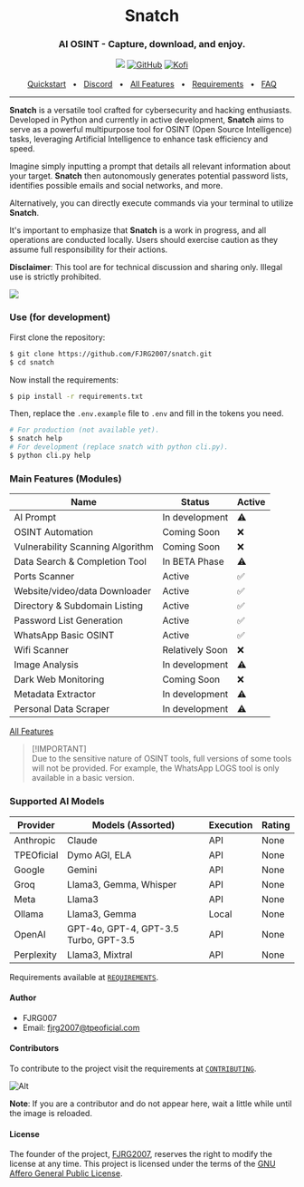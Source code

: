 <div align="center">
  <h1>Snatch</h1>
  <h3>AI OSINT - Capture, download, and enjoy.</h3>
  <img src="https://img.shields.io/badge/Python-purple?style=for-the-badge&logo=python&logoColor=white"/> 
  <a href="https://github.com/FJRG2007"> <img alt="GitHub" src="https://img.shields.io/badge/GitHub-purple?style=for-the-badge&logo=github&logoColor=white"/></a>
  <a href="https://ko-fi.com/fjrg2007"> <img alt="Kofi" src="https://img.shields.io/badge/Ko--fi-purple?style=for-the-badge&logo=ko-fi&logoColor=white"></a>
  <br />
  <br />
  <a href="https://github.com/FJRG2007/snatch/blob/main/docs/getting-started/quickstart.md">Quickstart</a>
  <span>&nbsp;&nbsp;•&nbsp;&nbsp;</span>
  <a href="https://tpeoficial.com/dsc">Discord</a>
  <span>&nbsp;&nbsp;•&nbsp;&nbsp;</span>
  <a href="https://github.com/FJRG2007/snatch/blob/main/docs/community/features.md">All Features</a>
  <span>&nbsp;&nbsp;•&nbsp;&nbsp;</span>
  <a href="https://github.com/FJRG2007/snatch/blob/main/docs/REQUIREMENTS.md">Requirements</a>
  <span>&nbsp;&nbsp;•&nbsp;&nbsp;</span>
  <a href="https://github.com/FJRG2007/snatch/blob/main/docs/community/FAQ.md">FAQ</a>
  <br />
  <hr />
</div>

**Snatch** is a versatile tool crafted for cybersecurity and hacking enthusiasts. Developed in Python and currently in active development, **Snatch** aims to serve as a powerful multipurpose tool for OSINT (Open Source Intelligence) tasks, leveraging Artificial Intelligence to enhance task efficiency and speed.

Imagine simply inputting a prompt that details all relevant information about your target. **Snatch** then autonomously generates potential password lists, identifies possible emails and social networks, and more.

Alternatively, you can directly execute commands via your terminal to utilize **Snatch**.

It's important to emphasize that **Snatch** is a work in progress, and all operations are conducted locally. Users should exercise caution as they assume full responsibility for their actions.

**Disclaimer**: This tool are for technical discussion and sharing only. Illegal use is strictly prohibited.

<img src="./docs/images/basic-diagram.jpeg" loading="lazy" />

### Use (for development)

First clone the repository:
```bash
$ git clone https://github.com/FJRG2007/snatch.git
$ cd snatch
```

Now install the requirements:
```bash
$ pip install -r requirements.txt
```

Then, replace the `.env.example` file to `.env` and fill in the tokens you need.
```bash
# For production (not available yet).
$ snatch help
# For development (replace snatch with python cli.py).
$ python cli.py help
```

### Main Features (Modules)

| Name                              | Status              | Active |
|-----------------------------------|---------------------|--------|
| AI Prompt                         | In development      |   ⚠️   |
| OSINT Automation	                | Coming Soon	        |   ❌   |
| Vulnerability Scanning Algorithm  | Coming Soon         |   ❌   |
| Data Search & Completion Tool     | In BETA Phase       |   ⚠️   |
| Ports Scanner                     | Active              |   ✅   |
| Website/video/data Downloader     | Active              |   ✅   |
| Directory & Subdomain Listing     | Active              |   ✅   |
| Password List Generation          | Active              |   ✅   |
| WhatsApp Basic OSINT              | Active              |   ✅   |
| Wifi Scanner                      | Relatively Soon     |   ❌   |
| Image Analysis	                  | In development	    |   ⚠️   |
| Dark Web Monitoring	              | Coming Soon	        |   ❌   |
| Metadata Extractor	              | In development	    |   ⚠️   |
| Personal Data Scraper             | In development      |   ⚠️   |

[All Features](./docs/community/features.md)

> [!IMPORTANT]\
> Due to the sensitive nature of OSINT tools, full versions of some tools will not be provided. For example, the WhatsApp LOGS tool is only available in a basic version.

### Supported AI Models

| Provider                       | Models (Assorted)                             | Execution   | Rating  |
|--------------------------------|-----------------------------------------------|-------------|---------|
| Anthropic                      | Claude                                        | API         | None    |
| TPEOficial                     | Dymo AGI, ELA                                 | API         | None    |
| Google                         | Gemini                                        | API         | None    |
| Groq                           | Llama3, Gemma, Whisper                        | API         | None    |
| Meta                           | Llama3                                        | API         | None    |
| Ollama                         | Llama3, Gemma                                 | Local       | None    |
| OpenAI                         | GPT-4o, GPT-4, GPT-3.5 Turbo, GPT-3.5         | API         | None    |
| Perplexity                     | Llama3, Mixtral                               | API         | None    |

Requirements available at [`REQUIREMENTS`](./docs/REQUIREMENTS.md).

#### Author
 - FJRG007
 - Email: [fjrg2007@tpeoficial.com](mailto:fjrg2007@tpeoficial.com)

#### Contributors
To contribute to the project visit the requirements at [`CONTRIBUTING`](./docs/dev/CONTRIBUTING.md).

![Alt](https://repobeats.axiom.co/api/embed/752f1062974e1799dfb603d420343078a9e4a378.svg "Snatch analytics image")

**Note**: If you are a contributor and do not appear here, wait a little while until the image is reloaded.

#### License
The founder of the project, [FJRG2007](https://github.com/FJRG2007/), reserves the right to modify the license at any time.
This project is licensed under the terms of the [GNU Affero General Public License](./LICENSE).